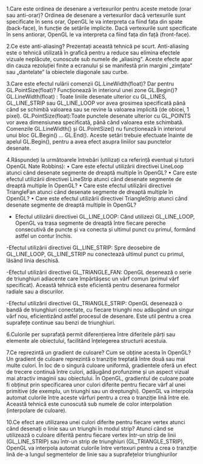1.Care este ordinea de desenare a vertexurilor pentru aceste metode
(orar sau anti-orar)?
Ordinea de desenare a vertexurilor dacă vertexurile sunt specificate în sens orar, OpenGL le va interpreta ca fiind fața din spate (back-face), în funcție de setările implicite.
Dacă vertexurile sunt specificate în sens antiorar, OpenGL le va interpreta ca fiind fața din față (front-face).

2.Ce este anti-aliasing? Prezentați această tehnică pe scurt.
Anti-aliasing este o tehnică utilizată în grafică pentru a reduce sau elimina efectele vizuale neplăcute, cunoscute sub numele de „aliasing”. Aceste efecte apar din cauza rezoluției finite a ecranului și se manifestă prin margini „zimțate” sau „dantelate” la obiectele diagonale sau curbe.

3.Care este efectul rulării comenzii GL.LineWidth(float)? Dar pentru
GL.PointSize(float)? Funcționează în interiorul unei zone
GL.Begin()?
GL.LineWidth(float) : Toate liniile desenate ulterior cu GL_LINES, GL_LINE_STRIP sau GL_LINE_LOOP vor avea grosimea specificată până când se schimbă valoarea sau se revine la valoarea implicită (de obicei, 1 pixel).
GL.PointSize(float):Toate punctele desenate ulterior cu GL_POINTS vor avea dimensiunea specificată, până când valoarea este schimbată.
Comenzile GL.LineWidth() și GL.PointSize() nu funcționează în interiorul unui bloc GL.Begin() ... GL.End(). Aceste setări trebuie efectuate înainte de apelul GL.Begin(), pentru a avea efect asupra liniilor sau punctelor desenate.

4.Răspundeți la următoarele întrebări (utilizați ca referință eventual și
tutorii OpenGL Nate Robbins):
• Care este efectul utilizării directivei LineLoop atunci când
desenate segmente de dreaptă multiple în OpenGL?
• Care este efectul utilizării directivei LineStrip atunci când
desenate segmente de dreaptă multiple în OpenGL?
• Care este efectul utilizării directivei TriangleFan atunci când
desenate segmente de dreaptă multiple în OpenGL?
• Care este efectul utilizării directivei TriangleStrip atunci când
desenate segmente de dreaptă multiple în OpenGL?
- Efectul utilizării directivei GL_LINE_LOOP: Când utilizezi GL_LINE_LOOP, OpenGL va trasa segmente de dreaptă între fiecare pereche consecutivă de puncte și va conecta și ultimul punct cu primul, formând astfel un contur închis.

-Efectul utilizării directivei GL_LINE_STRIP: Spre deosebire de GL_LINE_LOOP, GL_LINE_STRIP nu conectează ultimul punct cu primul, lăsând linia deschisă.

-Efectul utilizării directivei GL_TRIANGLE_FAN: OpenGL desenează o serie de triunghiuri adiacente care împărtășesc un vârf comun (primul vârf specificat). Această tehnică este eficientă pentru desenarea formelor radiale sau a discurilor.

-Efectul utilizării directivei GL_TRIANGLE_STRIP: OpenGL desenează o bandă de triunghiuri conectate, cu fiecare triunghi nou adăugând un singur vârf nou, eficientizând astfel procesul de desenare. Este util pentru a crea suprafețe continue sau benzi de triunghiuri.

6.Culorile per suprafață permit diferențierea între diferitele părți sau elemente ale obiectului, facilitând înțelegerea structurii acestuia.

7.Ce reprezintă un gradient de culoare? Cum se obține acesta în
OpenGL?
Un gradient de culoare reprezintă o tranziție treptată între două sau mai multe culori. În loc de o singură culoare uniformă, gradientele oferă un efect de trecere continuă între culori, adăugând profunzime și un aspect vizual mai atractiv imaginii sau obiectului.
În OpenGL, gradientul de culoare poate fi obținut prin specificarea unor culori diferite pentru fiecare vârf al unei primitive (de exemplu, un triunghi sau un dreptunghi). OpenGL va interpola automat culorile între aceste vârfuri pentru a crea o tranziție lină între ele. Această tehnică este cunoscută sub numele de color interpolation (interpolare de culoare).

10.Ce efect are utilizarea unei culori diferite pentru fiecare vertex
atunci când desenați o linie sau un triunghi în modul strip?
Atunci când se utilizează o culoare diferită pentru fiecare vertex într-un strip de linii (GL_LINE_STRIP) sau într-un strip de triunghiuri (GL_TRIANGLE_STRIP), OpenGL va interpola automat culorile între vertexuri pentru a crea o tranziție lină de-a lungul segmentelor de linie sau a suprafețelor triunghiurilor
